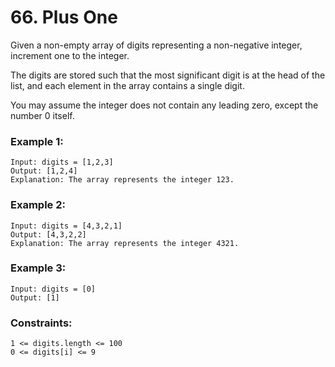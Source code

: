 # 66. Plus One

Given a non-empty array of digits representing a non-negative integer, increment one to the integer.

The digits are stored such that the most significant digit is at the head of the list, and each element in the array contains a single digit.

You may assume the integer does not contain any leading zero, except the number 0 itself.

### Example 1:

```
Input: digits = [1,2,3]
Output: [1,2,4]
Explanation: The array represents the integer 123.
```

### Example 2:

```
Input: digits = [4,3,2,1]
Output: [4,3,2,2]
Explanation: The array represents the integer 4321.
```

### Example 3:

```
Input: digits = [0]
Output: [1]

```

### Constraints:

```
1 <= digits.length <= 100
0 <= digits[i] <= 9
```
